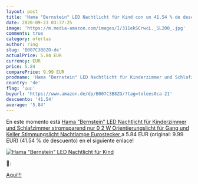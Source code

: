 ```yaml
---
layout: post
title: 'Hama "Bernstein" LED Nachtlicht für Kind con un 41.54 % de descuento'
date: 2020-09-23 03:37:25
image: 'https://m.media-amazon.com/images/I/311ekSCrwcL._SL200_.jpg'
comments: true
category: ofertas
author: ring
slug: 'B007C3B8ZO-de'
actualPrice: 5.84 EUR
currency: EUR
price: 5.84
comparePrice: 9.99 EUR
prodname: 'Hama "Bernstein" LED Nachtlicht für Kinderzimmer und Schlafzimmer  stromsparend  nur 0 2 W  Orientierungslicht für Gang und Keller  Stimmungslicht  Nachtlampe  Eurostecker '
country: 'de'
flag: '🇩🇪'
buyurl: 'https://www.amazon.de/dp/B007C3B8ZO/?tag=tolees0ca-21'
descuento: '41.54'
average: '5.84'
---
```


En este momento está [Hama "Bernstein" LED Nachtlicht für Kinderzimmer und Schlafzimmer  stromsparend  nur 0 2 W  Orientierungslicht für Gang und Keller  Stimmungslicht  Nachtlampe  Eurostecker ](https://www.amazon.de/dp/B007C3B8ZO/?tag=tolees0ca-21) a 5.84 EUR (original: 9.99 EUR) (41.54 %  de descuento) en el siguiente enlace!

[![Hama "Bernstein" LED Nachtlicht für Kind](https://m.media-amazon.com/images/I/311ekSCrwcL._SL200_.jpg)](https://www.amazon.de/dp/B007C3B8ZO/?tag=tolees0ca-21)

🔎:


[Aquí!!!](https://www.amazon.de/dp/B007C3B8ZO/?tag=tolees0ca-21)
